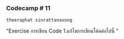 ### Codecamp # 11
    theeraphat sinrattanavong
    
"Exercise การเขียน Code
1.แก้ไขการเขียนโค้ดต่อไปนี้
"